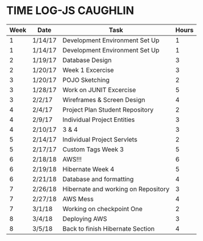 # TIME LOG-JS CAUGHLIN



|Week| Date | Task | Hours |
|------|------|------|-------|
|1|1/14/17| Development Environment Set Up| 1| 
|1|1/14/17| Development Environment Set Up| 1| 
|2|1/19/17| Database Design|3|
|2|1/20/17| Week 1 Excercise|3|
|3|1/20/17| POJO Sketching|2|
|3|1/28/17| Work on JUNIT Excercise| 5| 
|3|2/2/17| Wireframes & Screen Design|4|
|4|2/4/17 | Project Plan Student Repository|2|
|4|2/9/17|Individual Project Entities |3|
|4|2/10/17|3 & 4|3|
|5|2/14/17|Individual Project Servlets|2|
|5|2/17/17|Custom Tags Week 3|5|
|6|2/18/18|AWS!!!|6|
|6|2/19/18|Hibernate Week 4|5|
|6|2/21/18|Database and formatting|4|
|7|2/26/18|Hibernate and working on Repository|3|
|7|2/27/18|AWS Mess|4|	
|7|3/1/18|Working on checkpoint One|2|
|8|3/4/18|Deploying AWS|3|
|8|3/5/18|Back to finish Hibernate Section|4|







